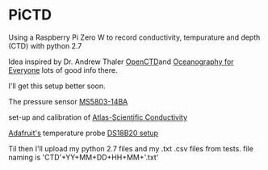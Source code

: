 # PiCTD
Using a Raspberry Pi Zero W to record conductivity, tempurature and depth (CTD)
with python 2.7 

Idea inspired by Dr. Andrew Thaler
[OpenCTD](https://github.com/OceanographyforEveryone/OpenCTD)and 
[Oceanography for Everyone](http://us11.campaign-archive1.com/home/?u=bbe1875ee67aa199087ef6805&id=9127339d31)
lots of good info there. 

I'll get this setup better soon. 

The pressure sensor [MS5803-14BA](https://github.com/ControlEverythingCommunity/MS5803-14BA)

set-up and calibration of [Atlas-Scientific Conductivity](https://github.com/AtlasScientific/Raspberry-Pi-sample-code)

[Adafruit's](http://adafruit.com) temperature probe [DS18B20 setup](https://learn.adafruit.com/adafruits-raspberry-pi-lesson-11-ds18b20-temperature-sensing/ds18b20)


Til then I'll upload my
python 2.7 files and my .txt .csv files from tests. file naming is 'CTD'+YY+MM+DD+HH+MM+'.txt'
